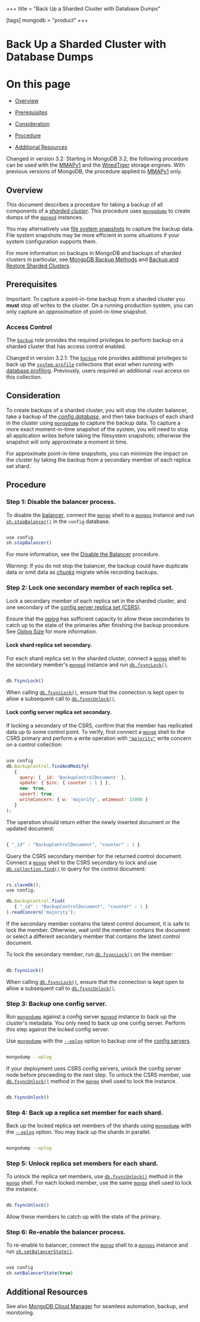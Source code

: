 +++
title = "Back Up a Sharded Cluster with Database Dumps"

[tags]
mongodb = "product"
+++
# Back Up a Sharded Cluster with Database Dumps


# On this page

* [Overview](#overview) 

* [Prerequisites](#prerequisites) 

* [Consideration](#consideration) 

* [Procedure](#procedure) 

* [Additional Resources](#additional-resources) 

Changed in version 3.2: Starting in MongoDB 3.2, the following procedure can be used with the
[MMAPv1](#) and the [WiredTiger](#) storage engines. With previous versions of
MongoDB, the procedure applied to [MMAPv1](#) only.


## Overview

This document describes a procedure for taking a backup of all
components of a [*sharded cluster*](#term-sharded-cluster). This procedure
uses [``mongodump``](#bin.mongodump) to create dumps of the [``mongod``](#bin.mongod)
instances.

You may alternatively use [file system snapshots](#) to capture
the backup data. File system snapshots may be more efficient in some
situations if your system configuration supports them.

For more information on backups in MongoDB and backups of sharded
clusters in particular, see [MongoDB Backup Methods](#) and
[Backup and Restore Sharded Clusters](#).


## Prerequisites

Important: To capture a point-in-time backup from a sharded cluster you **must** stop *all* writes to the cluster. On a running production system, you can only capture an *approximation* of point-in-time snapshot. 


### Access Control

The [``backup``](#backup) role provides the required privileges to perform
backup on a sharded cluster that has access control enabled.

Changed in version 3.2.1: The [``backup``](#backup) role provides additional privileges to back
up the [``system.profile``](#<database>.system.profile)
collections that exist when running with [database profiling](#database-profiling). Previously, users required an additional
``read`` access on this collection.


## Consideration

To create backups of a sharded cluster, you will stop the
cluster balancer, take a backup of the [*config database*](#term-config-database),
and then take backups of each shard in the cluster using
[``mongodump``](#bin.mongodump) to capture the backup data. To capture a more
exact moment-in-time snapshot of the system, you will need to stop all
application writes before taking the filesystem snapshots; otherwise
the snapshot will only approximate a moment in time.

For approximate point-in-time snapshots, you can minimize the impact on
the cluster by taking the backup from a secondary member of each
replica set shard.


## Procedure


### Step 1: Disable the balancer process.

To disable the [balancer](#sharding-internals-balancing),
connect the [``mongo``](#bin.mongo) shell to a [``mongos``](#bin.mongos) instance and run
[``sh.stopBalancer()``](#sh.stopBalancer) in the ``config`` database.

```javascript

use config
sh.stopBalancer()

```

For more information, see the
[Disable the Balancer](#sharding-balancing-disable-temporarily) procedure.

Warning: If you do not stop the balancer, the backup could have duplicate data or omit data as [*chunks*](#term-chunk) migrate while recording backups. 


### Step 2: Lock one secondary member of each replica set.

Lock a secondary member of each replica set in the sharded cluster,
and one secondary of the [config server replica set (CSRS)](#replset-config-servers).

Ensure that the [*oplog*](#term-oplog) has sufficient capacity to allow these
secondaries to catch up to the state of the primaries after
finishing the backup procedure. See [Oplog Size](#replica-set-oplog-sizing)
for more information.


#### Lock shard replica set secondary.

For each shard replica set in the sharded cluster, connect a
[``mongo``](#bin.mongo) shell to the secondary member's
[``mongod``](#bin.mongod) instance and run [``db.fsyncLock()``](#db.fsyncLock).

```javascript

db.fsyncLock()

```

When calling [``db.fsyncLock()``](#db.fsyncLock), ensure that the connection
is kept open to allow a subsequent call to
[``db.fsyncUnlock()``](#db.fsyncUnlock).


#### Lock config server replica set secondary.

If locking a secondary of the CSRS, confirm that the member has
replicated data up to some control point. To verify, first connect a
[``mongo``](#bin.mongo) shell to the CSRS primary and perform a write
operation with [``"majority"``](#writeconcern."majority") write concern on a
control collection:

```javascript

use config
db.BackupControl.findAndModify(
   {
     query: { _id: 'BackupControlDocument' },
     update: { $inc: { counter : 1 } },
     new: true,
     upsert: true,
     writeConcern: { w: 'majority', wtimeout: 15000 }
   }
);

```

The operation should return either the newly inserted document or the
updated document:

```javascript

{ "_id" : "BackupControlDocument", "counter" : 1 }

```

Query the CSRS secondary member for the returned control
document. Connect a [``mongo``](#bin.mongo) shell to the CSRS secondary
to lock and use [``db.collection.find()``](#db.collection.find) to query for the
control document:

```javascript

rs.slaveOk();
use config;

db.BackupControl.find(
   { "_id" : "BackupControlDocument", "counter" : 1 }
).readConcern('majority');

```

If the secondary member contains the latest control document, it
is safe to lock the member. Otherwise, wait until the member
contains the document or select a different secondary member
that contains the latest control document.

To lock the secondary member, run [``db.fsyncLock()``](#db.fsyncLock) on
the member:

```javascript

db.fsyncLock()

```

When calling [``db.fsyncLock()``](#db.fsyncLock), ensure that the connection is
kept open to allow a subsequent call to [``db.fsyncUnlock()``](#db.fsyncUnlock).


### Step 3: Backup one config server.

Run [``mongodump``](#bin.mongodump) against a config server [``mongod``](#bin.mongod)
instance to back up the cluster's metadata. You only need to back up
one config server. Perform this step
against the locked config server.

Use [``mongodump``](#bin.mongodump) with the [``--oplog``](#cmdoption-oplog) option to
backup one of the [config servers](#sharding-config-server).

```sh

mongodump --oplog

```

If your deployment uses CSRS config servers, unlock the config server
node before proceeding to the next step.
To unlock the CSRS member, use [``db.fsyncUnlock()``](#db.fsyncUnlock) method in
the [``mongo``](#bin.mongo) shell used to lock the instance.

```javascript

db.fsyncUnlock()

```


### Step 4: Back up a replica set member for each shard.

Back up the locked replica set members of the shards using
[``mongodump``](#bin.mongodump) with the
[``--oplog``](#cmdoption-oplog) option. You may back up the
shards in parallel.

```sh

mongodump --oplog

```


### Step 5: Unlock replica set members for each shard.

To unlock the replica set members, use [``db.fsyncUnlock()``](#db.fsyncUnlock)
method in the [``mongo``](#bin.mongo) shell. For each locked member, use the
same [``mongo``](#bin.mongo) shell used to lock the instance.

```javascript

db.fsyncUnlock()

```

Allow these members to catch up with the state of the primary.


### Step 6: Re-enable the balancer process.

To re-enable to balancer, connect the [``mongo``](#bin.mongo) shell to a
[``mongos``](#bin.mongos) instance and run
[``sh.setBalancerState()``](#sh.setBalancerState).

```javascript

use config
sh.setBalancerState(true)

```


## Additional Resources

See also [MongoDB Cloud Manager](https://www.mongodb.com/cloud/cloud-manager/?jmp=docs) for seamless automation, backup, and monitoring.
